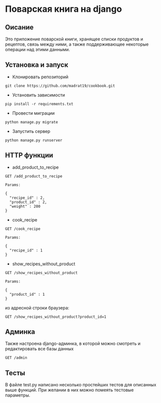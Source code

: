 # Поварская книга на django

## Оисание 
Это приложение поварской книги, хранящее списки продуктов и рецептов, связь между ними, а также поддерживающее некоторые операции над этими данными.

## Установка и запуск 

* Клонировать репозиторий 
``` 
git clone https://github.com/madrat19/cookbook.git
```

* Установить зависимости 
```
pip install -r requirements.txt
```

* Провести миграции
```
python manage.py migrate
```

* Запустить сервер
```
python manage.py runserver
```

## HTTP функции

* add_product_to_recipe

```http
GET /add_product_to_recipe

Params:

{
  "recipe_id" : 2,
  "product_id" : 2,
  "weight" : 200
}
```

* cook_recipe

```http
GET /cook_recipe

Params:

{
  "recipe_id" : 1
}
```

* show_recipes_without_product

```http
GET /show_recipes_without_product

Params:

{
  "product_id" : 1
}
```
из адресной строки браузера:
```http
GET /show_recipes_without_product?product_id=1
```

## Админка
Также настроена django-админка, в которой можно смотреть и редактировать все базы данных


```http
GET /admin
```

## Тесты 
В файле test.py написано несколько простейших тестов для описанных выше функций. При желании в них можно помеять тестовые параметры.

  

